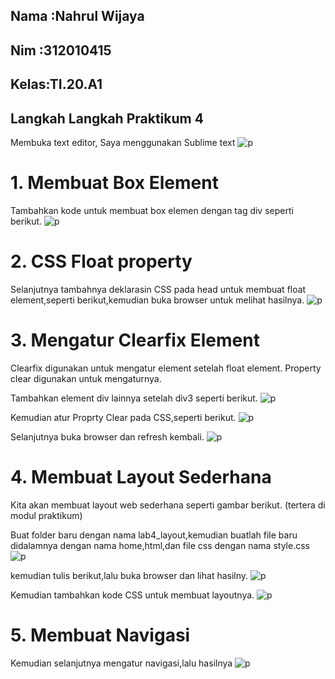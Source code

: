 ##  Nama :Nahrul Wijaya 
##  Nim  :312010415     
##  Kelas:TI.20.A1      

## Langkah Langkah Praktikum 4

Membuka text editor, Saya menggunakan Sublime text
![p](gambar/1.PNG)

# 1. Membuat Box Element
Tambahkan kode untuk membuat box elemen dengan tag div seperti berikut.
![p](gambar/2.PNG)

# 2. CSS Float property
Selanjutnya tambahnya deklarasin CSS pada head untuk membuat float element,seperti berikut,kemudian buka browser untuk melihat hasilnya.
![p](gambar/3.PNG)

# 3. Mengatur Clearfix Element
Clearfix digunakan untuk mengatur element setelah float element. Property clear digunakan untuk mengaturnya.

Tambahkan element div lainnya setelah div3 seperti berikut.
![p](gambar/4.PNG)

Kemudian atur Proprty Clear pada CSS,seperti berikut.
![p](gambar/100.PNG)

Selanjutnya buka browser dan refresh kembali.
![p](gambar/5.PNG)

# 4. Membuat Layout Sederhana
Kita akan membuat layout web
sederhana seperti gambar berikut.
(tertera di modul praktikum)

Buat folder baru dengan nama 
lab4_layout,kemudian buatlah file baru
didalamnya dengan nama home,html,dan
file css dengan nama style.css
![p](gambar/101.PNG)

kemudian tulis berikut,lalu buka
browser dan lihat hasilny.
![p](gambar/7.PNG)

Kemudian tambahkan kode CSS
untuk membuat layoutnya.
![p](gambar/8.PNG)

# 5. Membuat Navigasi

Kemudian selanjutnya mengatur
navigasi,lalu hasilnya
![p](gambar/9.PNG)